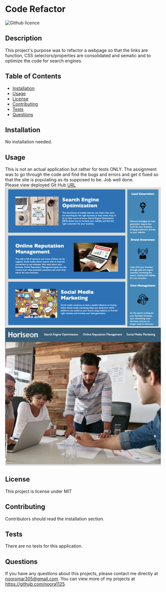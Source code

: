 # Code Refactor 
![Github licence](http://img.shields.io/badge/license-MIT-blue.svg)

## Description 
This project's purpose was to refactor a webpage so that the links are function, CSS selectors/properties are consolidated and sematic and to optimize the code for search engines. 

## Table of Contents
* [Installation](#installation)
* [Usage](#usage)
* [License](#license)
* [Contributing](#contributing)
* [Tests](#tests)
* [Questions](#questions)

## Installation 
No installation needed. 

## Usage 
This is not an actual application but rather for tests ONLY. The assignment was to go through the code and find the bugs and errors and get it fixed so that the site is populating as its supposed to be. Job well done. <br>
Please view deployed Git Hub [URL](hhttps://noora1125.github.io/Code-Refactor/)
<img src="./assets/images/website1.png">
<img src="./assets/images/website2.png">


## License 
This project is license under MIT

## Contributing 
Contributors should read the installation section. 

## Tests
There are no tests for this application. 

## Questions
If you have any questions about this projects, please contact me directly at nooromar305@gmail.com. You can view more of my projects at https://github.com/noora1125.